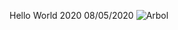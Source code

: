 Hello World 2020
08/05/2020
![Arbol](https://dam.ngenespanol.com/wp-content/uploads/2019/06/arbol-mas-alto-del-mundo.png)
